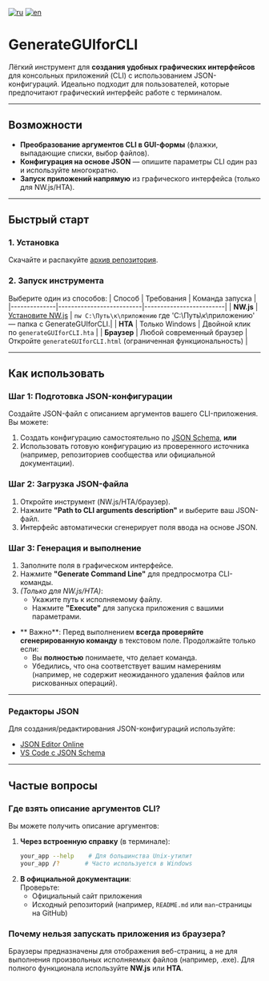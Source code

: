 [![ru](https://img.shields.io/badge/lang-ru-green.svg)](/README.ru.md)
[![en](https://img.shields.io/badge/lang-en-green.svg)](/README.md)

# GenerateGUIforCLI

Лёгкий инструмент для **создания удобных графических интерфейсов** для консольных приложений (CLI) с использованием JSON-конфигураций. Идеально подходит для пользователей, которые предпочитают графический интерфейс работе с терминалом.

---

## Возможности
- **Преобразование аргументов CLI в GUI-формы** (флажки, выпадающие списки, выбор файлов).
- **Конфигурация на основе JSON** — опишите параметры CLI один раз и используйте многократно.
- **Запуск приложений напрямую** из графического интерфейса (только для NW.js/HTA).

---

## Быстрый старт

### 1. Установка
Скачайте и распакуйте [архив репозитория](https://codeload.github.com/Leo7k/GenerateGUIforCLI/zip/refs/heads/main).

### 2. Запуск инструмента
Выберите один из способов:
| Способ       | Требования               | Команда запуска         |
|--------------|--------------------------|-------------------------|
| **NW.js**    | [Установите NW.js](https://nwjs.io/) | `nw C:\Путь\к\приложению` где 'C:\Путь\к\приложению' — папка с GenerateGUIforCLI.|
| **HTA**      | Только Windows           | Двойной клик по `generateGUIforCLI.hta` |
| **Браузер**  | Любой современный браузер | Откройте `generateGUIforCLI.html` (ограниченная функциональность) |

---

## Как использовать
### Шаг 1: Подготовка JSON-конфигурации
Создайте JSON-файл с описанием аргументов вашего CLI-приложения. Вы можете:
1. Создать конфигурацию самостоятельно по [JSON Schema](generateGUIforCLI_schema_2019-09.json), **или**
2. Использовать готовую конфигурацию из проверенного источника (например, репозиториев сообщества или официальной документации).

### Шаг 2: Загрузка JSON-файла
1. Откройте инструмент (NW.js/HTA/браузер).
2. Нажмите **"Path to CLI arguments description"** и выберите ваш JSON-файл.
3. Интерфейс автоматически сгенерирует поля ввода на основе JSON.

### Шаг 3: Генерация и выполнение
1. Заполните поля в графическом интерфейсе.
2. Нажмите **"Generate Command Line"** для предпросмотра CLI-команды.
3. *(Только для NW.js/HTA)*:  
   - Укажите путь к исполняемому файлу.  
   - Нажмите **"Execute"** для запуска приложения с вашими параметрами.
- ** Важно**: Перед выполнением **всегда проверяйте сгенерированную команду** в текстовом поле. Продолжайте только если:  
     - Вы **полностью** понимаете, что делает команда.  
     - Убедились, что она соответствует вашим намерениям (например, не содержит неожиданного удаления файлов или рискованных операций).  

---

### Редакторы JSON
Для создания/редактирования JSON-конфигураций используйте:
- [JSON Editor Online](https://json-editor.github.io/json-editor/)
- [VS Code с JSON Schema](https://code.visualstudio.com/docs/languages/json#_json-schemas-and-settings)

---

## Частые вопросы
### Где взять описание аргументов CLI?
Вы можете получить описание аргументов:
1. **Через встроенную справку** (в терминале):  
   ```bash
   your_app --help    # Для большинства Unix-утилит
   your_app /?       # Часто используется в Windows
   ```
2. **В официальной документации**:  
   Проверьте:  
   - Официальный сайт приложения  
   - Исходный репозиторий (например, `README.md` или `man`-страницы на GitHub)  

### Почему нельзя запускать приложения из браузера?
Браузеры предназначены для отображения веб-страниц, а не для выполнения произвольных исполняемых файлов (например, .exe). Для полного функционала используйте **NW.js** или **HTA**.

